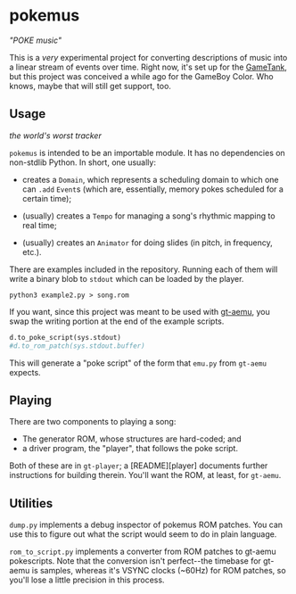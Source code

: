 # pokemus

_"POKE music"_

This is a _very_ experimental project for converting descriptions of music into
a linear stream of events over time. Right now, it's set up for the
[GameTank][gt], but this project was conceived a while ago for the GameBoy
Color. Who knows, maybe that will still get support, too.

[gt]: https://gametank.zone/

## Usage

_the world's worst tracker_

`pokemus` is intended to be an importable module. It has no dependencies on
non-stdlib Python. In short, one usually:

- creates a `Domain`, which represents a scheduling domain to which one can
  `.add` `Event`s (which are, essentially, memory pokes scheduled for a certain
  time);

- (usually) creates a `Tempo` for managing a song's rhythmic mapping to real
  time;

- (usually) creates an `Animator` for doing slides (in pitch, in frequency,
  etc.).

There are examples included in the repository. Running each of them will write
a binary blob to `stdout` which can be loaded by the player.

```
python3 example2.py > song.rom
```

If you want, since this project was meant to be used with [gt-aemu][aemu], you
swap the writing portion at the end of the example scripts.

```python
d.to_poke_script(sys.stdout)
#d.to_rom_patch(sys.stdout.buffer)
```

This will generate a "poke script" of the form that `emu.py` from `gt-aemu`
expects.

[aemu]: https://github.com/Grissess/gt-aemu

## Playing

There are two components to playing a song:

- The generator ROM, whose structures are hard-coded; and
- a driver program, the "player", that follows the poke script.

Both of these are in `gt-player`; a [README][player] documents further
instructions for building therein. You'll want the ROM, at least, for
`gt-aemu`.

## Utilities

`dump.py` implements a debug inspector of pokemus ROM patches. You can use this
to figure out what the script would seem to do in plain language.

`rom_to_script.py` implements a converter from ROM patches to gt-aemu
pokescripts. Note that the conversion isn't perfect--the timebase for gt-aemu
is samples, whereas it's VSYNC clocks (~60Hz) for ROM patches, so you'll lose a
little precision in this process.
